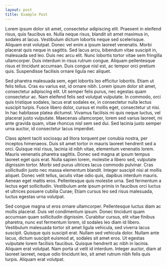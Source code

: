 ```yaml
---
layout: post
title: Example Post
---
```



Lorem ipsum dolor sit amet, consectetur adipiscing elit. Praesent in eleifend risus, quis faucibus ex. Nulla neque risus, blandit sit amet maximus in, sodales at lacus. Vestibulum dictum lobortis neque sed scelerisque. Aliquam erat volutpat. Donec vel enim a ipsum laoreet venenatis. Morbi placerat quis neque in sagittis. Sed lacus arcu, bibendum vitae suscipit in, malesuada sed leo. Duis nec arcu elit. Nunc lobortis tortor vitae sem fringilla ullamcorper. Duis interdum in risus rutrum congue. Aliquam pellentesque risus et tincidunt accumsan. Duis congue nisl est, ac tempor orci pretium quis. Suspendisse facilisis ornare ligula nec aliquet.

Sed pharetra malesuada sem, eget lobortis leo efficitur lobortis. Etiam ut felis tellus. Cras eu varius est, id ornare nibh. Lorem ipsum dolor sit amet, consectetur adipiscing elit. Ut semper felis purus, nec egestas quam consectetur ac. Nam eleifend felis sed volutpat vulputate. In commodo, orci quis tristique sodales, lacus erat sodales ex, in consectetur nulla lectus suscipit turpis. Fusce libero dolor, cursus et mollis eget, consectetur ut nisi. In hac habitasse platea dictumst. Vivamus facilisis mi quis neque luctus, vel placerat justo vulputate. Maecenas ullamcorper, lorem sed varius laoreet, mi ante gravida quam, vitae rhoncus nisl sem sed dui. Sed lacinia justo semper urna auctor, id consectetur lacus imperdiet.

Class aptent taciti sociosqu ad litora torquent per conubia nostra, per inceptos himenaeos. Duis sit amet tortor in mauris laoreet hendrerit sed a orci. Quisque nisl risus, lacinia id nibh vitae, elementum venenatis lorem. Mauris venenatis pharetra sagittis. Donec sed magna at ipsum tempus laoreet eget quis erat. Nulla sapien lorem, molestie a libero sed, vulputate dignissim tortor. Morbi sed purus ultrices lacus commodo pulvinar. Cras sollicitudin justo nec massa elementum blandit. Integer suscipit nisi at mollis aliquet. Donec velit tellus, iaculis vitae odio quis, dapibus interdum mauris. Aenean eget mattis eros. Pellentesque quis molestie urna. Sed fermentum a lectus eget sollicitudin. Vestibulum ante ipsum primis in faucibus orci luctus et ultrices posuere cubilia Curae; Etiam cursus leo sed risus malesuada, luctus egestas urna volutpat.

Sed congue magna ut eros ornare ullamcorper. Pellentesque luctus diam ac mollis placerat. Duis vel condimentum ipsum. Donec tincidunt quam accumsan quam sollicitudin dignissim. Curabitur cursus, elit vitae finibus pharetra, nunc est fermentum lorem, id sodales leo diam id libero. Vestibulum malesuada tortor sit amet ligula vehicula, sed viverra lacus suscipit. Quisque quis suscipit erat. Nullam sed vehicula dolor. Nullam ante lacus, dictum suscipit euismod at, sodales sit amet eros. Ut egestas vulputate lorem facilisis faucibus. Quisque hendrerit ac nibh in lacinia. Aliquam erat volutpat. Nam porta ut velit id interdum. Integer auctor, diam at laoreet laoreet, neque odio tincidunt leo, sit amet rutrum nibh felis quis turpis. Aliquam erat volutpat.
